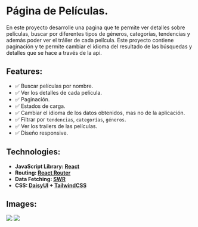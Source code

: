 # Página de Películas.

En este proyecto desarrolle una pagina que te permite ver detalles sobre películas, buscar por diferentes tipos de géneros, categorías, tendencias y además poder ver el tráiler de cada película. Este proyecto contiene paginación y te permite cambiar el idioma del resultado de las búsquedas y detalles que se hace a través de la api.

## Features:

- ✅ Buscar películas por nombre.
- ✅ Ver los detalles de cada película.
- ✅ Paginación.
- ✅ Estados de carga.
- ✅ Cambiar el idioma de los datos obtenidos, mas no de la aplicación.
- ✅ Filtrar por `tendencias`, `categorías`, `géneros`.
- ✅ Ver los trailers de las películas.
- ✅ Diseño responsive.

## Technologies:

- **JavaScript Library: [React](https://react.dev/)**
- **Routing: [React Router](https://reactrouter.com/en/main)**
- **Data Fetching: [SWR](https://swr.vercel.app/es-ES)**
- **CSS: [DaisyUI](https://daisyui.com/) + [TailwindCSS](https://tailwindcss.com/)**

## Images:

![](https://i.ibb.co/VDzVJ1k/179shots-so.png)
![](https://i.ibb.co/1mD7Qr9/854shots-so.png)
